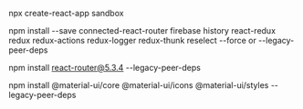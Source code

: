 npx create-react-app sandbox

npm install --save connected-react-router firebase history react-redux redux redux-actions redux-logger redux-thunk reselect --force or --legacy-peer-deps

npm install react-router@5.3.4 --legacy-peer-deps

npm install @material-ui/core @material-ui/icons @material-ui/styles --legacy-peer-deps
